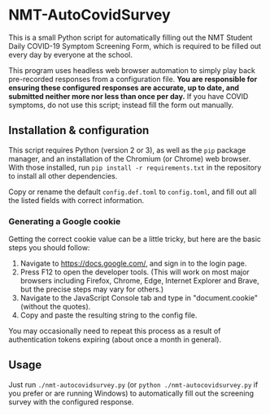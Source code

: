 # NMT-AutoCovidSurvey

This is a small Python script for automatically filling out the NMT
Student Daily COVID-19 Symptom Screening Form, which is required to be
filled out every day by everyone at the school.

This program uses headless web browser automation to simply play back
pre-recorded responses from a configuration file. **You are responsible
for ensuring these configured responses are accurate, up to date, and
submitted neither more nor less than once per day.** If you have COVID
symptoms, do not use this script; instead fill the form out manually.

## Installation & configuration

This script requires Python (version 2 or 3), as well as the `pip`
package manager, and an installation of the Chromium (or Chrome) web
browser. With those installed, run `pip install -r requirements.txt` in
the repository to install all other dependencies.

Copy or rename the default `config.def.toml` to `config.toml`, and fill
out all the listed fields with correct information.

### Generating a Google cookie

Getting the correct cookie value can be a little tricky, but here are
the basic steps you should follow:
1. Navigate to https://docs.google.com/, and sign in to the login
   page.
2. Press F12 to open the developer tools. (This will work on most
   major browsers including Firefox, Chrome, Edge, Internet Explorer
   and Brave, but the precise steps may vary for others.)
3. Navigate to the JavaScript Console tab and type in
   "document.cookie" (without the quotes).
4. Copy and paste the resulting string to the config file.

You may occasionally need to repeat this process as a result of
authentication tokens expiring (about once a month in general).

## Usage

Just run `./nmt-autocovidsurvey.py` (or `python ./nmt-autocovidsurvey.py`
if you prefer or are running Windows) to automatically fill out the
screening survey with the configured response.
